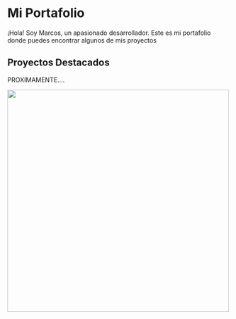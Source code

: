 # Mi Portafolio

¡Hola! Soy Marcos, un apasionado desarrollador. Este es mi portafolio donde puedes encontrar algunos de mis proyectos 

## Proyectos Destacados
PROXIMAMENTE....

<img src="https://i.etsystatic.com/32887768/r/il/528684/3732159293/il_1080xN.3732159293_61i5.jpg" width="500"/>






